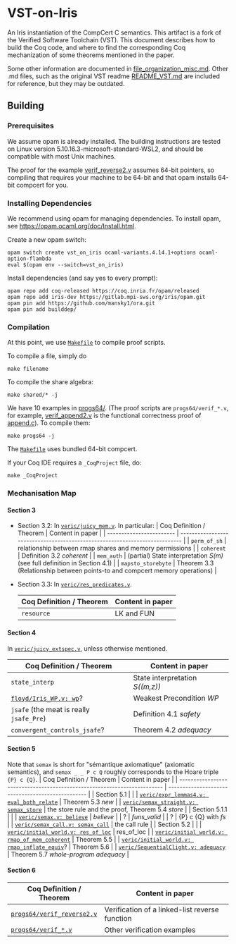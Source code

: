 # VST-on-Iris

An Iris instantiation of the CompCert C semantics.
This artifact is a fork of the Verified Software Toolchain (VST).
This document describes how to build the Coq code, and where to find the corresponding Coq mechanization of some theorems mentioned in the paper. 

Some other information are documented in [file_organization_misc.md](./file_organization_misc.md). Other .md files, such as the original VST readme [README_VST.md](./README_VST.md) are included for reference, but they may be outdated. 

## Building

### Prerequisites

We assume opam is already installed. The building instructions are tested on Linux version 5.10.16.3-microsoft-standard-WSL2, and should be compatible with most Unix machines.

The proof for the example [verif_reverse2.v](./progs64/verif_reverse2.v) assumes 64-bit pointers, so compiling that requires your machine to be 64-bit and that opam installs 64-bit compcert for you.

### Installing Dependencies

We recommend using opam for managing dependencies. To install opam, see https://opam.ocaml.org/doc/Install.html.

Create a new opam switch:

```(bash)
opam switch create vst_on_iris ocaml-variants.4.14.1+options ocaml-option-flambda
eval $(opam env --switch=vst_on_iris)
```

Install dependencies (and say yes to every prompt):

```(bash)
opam repo add coq-released https://coq.inria.fr/opam/released
opam repo add iris-dev https://gitlab.mpi-sws.org/iris/opam.git
opam pin add https://github.com/mansky1/ora.git
opam pin add builddep/
```

### Compilation

At this point, we use [`Makefile`](./Makefile) to compile proof scripts.

To compile a file, simply do

```(bash)
make filename
```

To compile the share algebra:

```(bash)
make shared/* -j
```


We have 10 examples in [progs64/](./progs64/). (The proof scripts are `progs64/verif_*.v`, for example, [verif_append2.v](./progs64/verif_append2.v) is the functional correctness proof of [append.c](./progs64/verif_append2.v)). To compile them:

```(bash)
make progs64 -j
```

The [`Makefile`](./Makefile) uses bundled 64-bit compcert.


If your Coq IDE requires a `_CoqProject` file, do:

```(bash)
make _CoqProject
```

### Mechanisation Map

#### Section 3
- Section 3.2:
 In [`veric/juicy_mem.v`](./veric/juicy_mem.v). In particular:
  | Coq Definition / Theorem | Content in paper                                                            |
  | ------------------------ | --------------------------------------------------------------------------- |
  | `perm_of_sh`             | relationship between rmap shares and memory permissions                     |
  | `coherent`               | Definition 3.2 *coherent*                                                   |
  | `mem_auth`               | (partial) State interpretation *S(m)* (see full definition in Section 4.1)  |
  | `mapsto_storebyte`       | Theorem 3.3 (Relationship between points-to and compcert memory operations) |
- Section 3.3:
  In [`veric/res_predicates.v`](./veric/res_predicates.v).

  | Coq Definition / Theorem | Content in paper |
  | ------------------------ | ---------------- |
  | `resource`               | LK and FUN       |

#### Section 4
  In [`veric/juicy_extspec.v`](./veric/juicy_extspec.v), unless otherwise mentioned.

  | Coq Definition / Theorem                    | Content in paper                |
  | ------------------------------------------- | ------------------------------- |
  | `state_interp`                              | State interpretation *S((m,z))* |
  | [`floyd/Iris_WP.v: wp`](./floyd/Iris_WP.v)? | Weakest Precondition *WP*       |
  | `jsafe` (the meat is really `jsafe_Pre`)    | Definition 4.1  *safety*        |
  | `convergent_controls_jsafe`?                | Theorem 4.2 *adequacy*          |
  
#### Section 5
Note that `semax` is short for "sémantique axiomatique" (axiomatic semantics), and `semax _ _ P c Q` roughly corresponds to the Hoare triple `{P} c {Q}`.
  | Coq Definition / Theorem                                                 | Content in paper                                  |
  | ------------------------------------------------------------------------ | ------------------------------------------------- |
  | Section 5.1                                                              |                                                   |
  | [`veric/expr_lemmas4.v: eval_both_relate`](./veric/expr_lemmas4.v)       | Theorem 5.3 *new*                                 |
  | [`veric/semax_straight.v: semax_store`](./veric/semax_straight.v)        | the store rule and the proof, Theorem 5.4 *store* |
  | Section 5.1.1                                                            |                                                   |
  | [`veric/semax.v: believe`](./veric/semax.v)                              | *believe*                                         |
  | ?                                                                        | *funs_valid*                                      |
  | ?                                                                        | {P} c {Q} with *fs*                               |
  | [`veric/semax_call.v: semax_call`](./veric/semax_call.v)                 | the call rule                                     |
  | Section 5.2                                                              |                                                   |
  | [`veric/initial_world.v: res_of_loc`](./veric/initial_world.v)           | res_of_loc                                        |
  | [`veric/initial_world.v: rmap_of_mem_coherent`](./veric/initial_world.v) | Theorem 5.5                                       |
  | [`veric/initial_world.v: rmap_inflate_equiv`](./veric/initial_world.v)?  | Theorem 5.6                                       |
  | [`veric/SequentialClight.v: adequacy`](./veric/SequentialClight.v)       | Theorem 5.7 *whole-program adequacy*              |

#### Section 6
 | Coq Definition / Theorem                               | Content in paper                               |
 | ------------------------------------------------------ | ---------------------------------------------- |
 | [`progs64/verif_reverse2.v`](progs64/verif_reverse2.v) | Verification of a linked-list reverse function |
 | [`progs64/verif_*.v`](progs64/)                        | Other verification examples                    |
